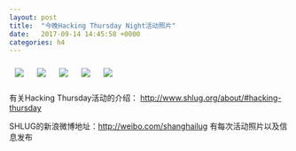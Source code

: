 ```yaml
---
layout: post
title:  "今晚Hacking Thursday Night活动照片"
date:   2017-09-14 14:45:58 +0000
categories: h4
---
```


[<img style='margin:10px;' src='/res2017/h914.h4/h914_2011_3500+08.1920p.jpg'>](/res2017/h914.h4/h914_2011_3500+08.JPG)
[<img style='margin:10px;' src='/res2017/h914.h4/h914_2014_4800+08.1920p.jpg'>](/res2017/h914.h4/h914_2014_4800+08.JPG)
[<img style='margin:10px;' src='/res2017/h914.h4/h914_2015_3500+08.1920p.jpg'>](/res2017/h914.h4/h914_2015_3500+08.JPG)
[<img style='margin:10px;' src='/res2017/h914.h4/h914_2020_1900+08.1920p.jpg'>](/res2017/h914.h4/h914_2020_1900+08.JPG)
[<img style='margin:10px;' src='/res2017/h914.h4/h914_2032_0900+08.1920p.jpg'>](/res2017/h914.h4/h914_2032_0900+08.JPG)

有关Hacking Thursday活动的介绍：
http://www.shlug.org/about/#hacking-thursday

SHLUG的新浪微博地址：http://weibo.com/shanghailug 有每次活动照片以及信息发布


